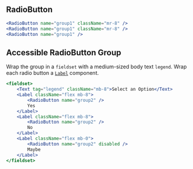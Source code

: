 ## RadioButton

```jsx { "props": { "data-testid": "radioButton" } }
<RadioButton name="group1" className="mr-8" />
<RadioButton name="group1" className="mr-8" />
<RadioButton name="group1" />
```

## Accessible RadioButton Group

Wrap the group in a `fieldset` with a medium-sized body text `legend`. Wrap each radio button a [`Label`](#/components/react/label) component.

```jsx { "props": { "data-testid": "radioButton_label" } }
<fieldset>
    <Text tag="legend" className="mb-8">Select an Option</Text>
    <Label className="flex mb-8">
        <RadioButton name="group2" />
        Yes
    </Label>
    <Label className="flex mb-8">
        <RadioButton name="group2" />
        No
    </Label>
    <Label className="flex mb-0">
        <RadioButton name="group2" disabled />
        Maybe
    </Label>
</fieldset>
```
